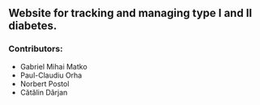 ## Website for tracking and managing type I and II diabetes.

### Contributors: 
* Gabriel Mihai Matko
* Paul-Claudiu Orha
* Norbert Postol
* Cătălin Dârjan

